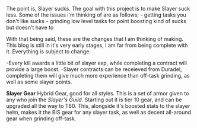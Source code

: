 The point is, Slayer sucks. The goal with this project is to make Slayer suck less. 
Some of the issues i'm thinking of are as follows;
	- getting tasks you don't like sucks
	- grinding low level tasks for point boosting kind of sucks but doesn't have to

With that being said, these are the changes that I am thinking of making.  This blog is still in it's very early stages, I am far from being complete with it. Everything is subject to change.

-Every kill awards a little bit of slayer exp, while completing a contract will provide a large boost.
-Slayer contracts can be receieved from Duradel, completing them will give much more experience than off-task grinding, as well as some slayer points. 

**Slayer Gear**
Hybrid Gear, good for all styles. This is a set of armor given to any who join the *Slayer's Guild*. Starting out it is tier 10 gear, and can be upgraded all the way to T80. This, alongside it's boosted stats to the slayer helm, makes it the BiS gear for any slayer task, as well as decent all-around gear when grinding off-task.